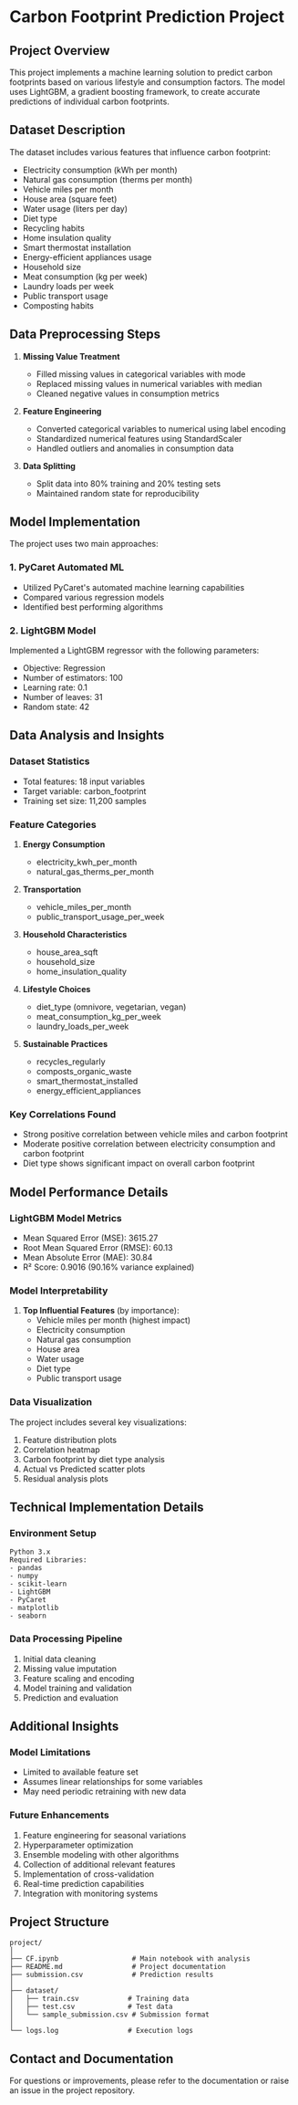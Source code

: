 # Carbon Footprint Prediction Project

## Project Overview
This project implements a machine learning solution to predict carbon footprints based on various lifestyle and consumption factors. The model uses LightGBM, a gradient boosting framework, to create accurate predictions of individual carbon footprints.

## Dataset Description
The dataset includes various features that influence carbon footprint:
- Electricity consumption (kWh per month)
- Natural gas consumption (therms per month)
- Vehicle miles per month
- House area (square feet)
- Water usage (liters per day)
- Diet type
- Recycling habits
- Home insulation quality
- Smart thermostat installation
- Energy-efficient appliances usage
- Household size
- Meat consumption (kg per week)
- Laundry loads per week
- Public transport usage
- Composting habits

## Data Preprocessing Steps
1. **Missing Value Treatment**
   - Filled missing values in categorical variables with mode
   - Replaced missing values in numerical variables with median
   - Cleaned negative values in consumption metrics

2. **Feature Engineering**
   - Converted categorical variables to numerical using label encoding
   - Standardized numerical features using StandardScaler
   - Handled outliers and anomalies in consumption data

3. **Data Splitting**
   - Split data into 80% training and 20% testing sets
   - Maintained random state for reproducibility

## Model Implementation
The project uses two main approaches:

### 1. PyCaret Automated ML
- Utilized PyCaret's automated machine learning capabilities
- Compared various regression models
- Identified best performing algorithms

### 2. LightGBM Model
Implemented a LightGBM regressor with the following parameters:
- Objective: Regression
- Number of estimators: 100
- Learning rate: 0.1
- Number of leaves: 31
- Random state: 42

## Data Analysis and Insights

### Dataset Statistics
- Total features: 18 input variables
- Target variable: carbon_footprint
- Training set size: 11,200 samples

### Feature Categories
1. **Energy Consumption**
   - electricity_kwh_per_month
   - natural_gas_therms_per_month

2. **Transportation**
   - vehicle_miles_per_month
   - public_transport_usage_per_week

3. **Household Characteristics**
   - house_area_sqft
   - household_size
   - home_insulation_quality

4. **Lifestyle Choices**
   - diet_type (omnivore, vegetarian, vegan)
   - meat_consumption_kg_per_week
   - laundry_loads_per_week

5. **Sustainable Practices**
   - recycles_regularly
   - composts_organic_waste
   - smart_thermostat_installed
   - energy_efficient_appliances

### Key Correlations Found
- Strong positive correlation between vehicle miles and carbon footprint
- Moderate positive correlation between electricity consumption and carbon footprint
- Diet type shows significant impact on overall carbon footprint

## Model Performance Details

### LightGBM Model Metrics
- Mean Squared Error (MSE): 3615.27
- Root Mean Squared Error (RMSE): 60.13
- Mean Absolute Error (MAE): 30.84
- R² Score: 0.9016 (90.16% variance explained)

### Model Interpretability
1. **Top Influential Features** (by importance):
   - Vehicle miles per month (highest impact)
   - Electricity consumption
   - Natural gas consumption
   - House area
   - Water usage
   - Diet type
   - Public transport usage

### Data Visualization
The project includes several key visualizations:
1. Feature distribution plots
2. Correlation heatmap
3. Carbon footprint by diet type analysis
4. Actual vs Predicted scatter plots
5. Residual analysis plots

## Technical Implementation Details

### Environment Setup
```
Python 3.x
Required Libraries:
- pandas
- numpy
- scikit-learn
- LightGBM
- PyCaret
- matplotlib
- seaborn
```

### Data Processing Pipeline
1. Initial data cleaning
2. Missing value imputation
3. Feature scaling and encoding
4. Model training and validation
5. Prediction and evaluation

## Additional Insights

### Model Limitations
- Limited to available feature set
- Assumes linear relationships for some variables
- May need periodic retraining with new data

### Future Enhancements
1. Feature engineering for seasonal variations
2. Hyperparameter optimization
3. Ensemble modeling with other algorithms
4. Collection of additional relevant features
5. Implementation of cross-validation
6. Real-time prediction capabilities
7. Integration with monitoring systems

## Project Structure
```
project/
│
├── CF.ipynb                  # Main notebook with analysis
├── README.md                 # Project documentation
├── submission.csv            # Prediction results
│
├── dataset/
│   ├── train.csv            # Training data
│   ├── test.csv             # Test data
│   └── sample_submission.csv # Submission format
│
└── logs.log                 # Execution logs
```

## Contact and Documentation
For questions or improvements, please refer to the documentation or raise an issue in the project repository.